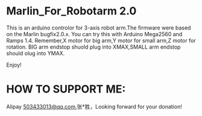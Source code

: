 # Marlin_For_Robotarm 2.0

This is an arduino controlor for 3-axis robot arm.The firmware were based on the Marlin bugfix2.0.x.
You can try this with Arduino Mega2560 and Ramps 1.4.
Remember,X motor for big arm,Y motor for small arm,Z motor for rotation.
BIG arm endstop shuold plug into XMAX,SMALL arm endstop should olug into YMAX.

Enjoy!

# HOW TO SUPPORT ME:
Alipay 503433013@qq.com,张*胜，Looking forward for your donation!